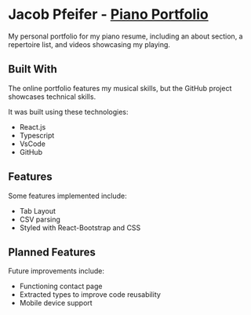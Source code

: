 # Jacob Pfeifer - [Piano Portfolio](https://jakepf00.github.io/pianoportfolio/)

<!-- Add a quote here? With screenshots? (> Amateurs practice until they get it right...) -->
My personal portfolio for my piano resume, including an about section, a repertoire list, and videos showcasing my playing.

## Built With

The online portfolio features my musical skills, but the GitHub project showcases technical skills.

It was built using these technologies:
- React.js
- Typescript
- VsCode
- GitHub

## Features

Some features implemented include:
- Tab Layout
- CSV parsing<!-- Link papaparse here? -->
- Styled with React-Bootstrap and CSS
<!-- Bootstrapped with [Create React App](https://github.com/facebook/create-react-app)? -->

## Planned Features

Future improvements include:
- Functioning contact page
- Extracted types to improve code reusability
- Mobile device support